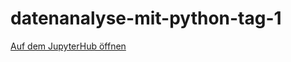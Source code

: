 # datenanalyse-mit-python-tag-1

[Auf dem JupyterHub öffnen](https://jupyter.kluge.ai/hub/user-redirect/git-pull?repo=https%3A%2F%2Fgithub.com%2Fkluge-ai%2Fdatenanalyse-mit-python-tag-1&urlpath=tree%2Fdatenanalyse-mit-python-tag-1%2F%2F&branch=main)
